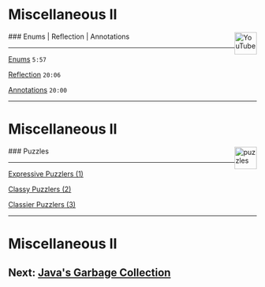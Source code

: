 # Miscellaneous II

<img src="/images/YouTube_social_white_square.svg" alt="YouTube" style="width: 45px; float:right;">

### Enums | Reflection | Annotations

<hr>

[Enums](https://youtu.be/wq9SJb8VeyM) <code>5:57</code> 

[Reflection](https://www.youtube.com/watch?v=bhhMJSKNCQY) <code>20:06</code> 

[Annotations](https://www.youtube.com/watch?v=DkZr7_c9ry8) <code>20:00</code> 

---
# Miscellaneous II

<img src="/images/puzzle-svgrepo-com.svg" alt="puzzles" style="width: 45px; float:right;">

### Puzzles

<hr>

[Expressive Puzzlers (1)](https://silhding.github.io/2020/04/05/java/)

[Classy Puzzlers (2)](https://silhding.github.io/2020/04/13/java2/)

[Classier Puzzlers (3)](https://silhding.github.io/2020/04/17/java3/)

---

# Miscellaneous II

## **Next:** [Java's Garbage Collection](/slides/?../einfuehrung/20.md)
